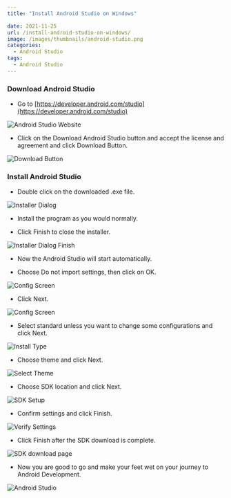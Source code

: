 ```yaml
---
title: "Install Android Studio on Windows"

date: 2021-11-25
url: /install-android-studio-on-windows/
image: /images/thumbnails/android-studio.png
categories:
  - Android Studio
tags:
  - Android Studio
---
```


### Download Android Studio

- Go to [https://developer.android.com/studio](https://developer.android.com/studio)

![Android Studio Website](/images/2021/install-android-studio-on-windows/android-studio-website.png)

- Click on the Download Android Studio button and accept the license and agreement and click Download Button.

![Download Button](/images/2021/install-android-studio-on-windows/download-page.png)

### Install Android Studio

- Double click on the downloaded .exe file.

![Installer Dialog](/images/2021/install-android-studio-on-windows/installer-dialog.png)

- Install the program as you would normally.

- Click Finish to close the installer.

![Installer Dialog Finish](/images/2021/install-android-studio-on-windows/installer-dialog-finish.png)

- Now the Android Studio will start automatically.

- Choose Do not import settings, then click on OK.

![Config Screen](/images/2021/install-android-studio-on-windows/config-screen.png)

- Click Next.

![Config Screen](/images/2021/install-android-studio-on-windows/welcome-android-studio.png)

- Select standard unless you want to change some configurations and click Next.

![Install Type](/images/2021/install-android-studio-on-windows/install-type-android-studio.png)

- Choose theme and click Next.

![Select Theme](/images/2021/install-android-studio-on-windows/select-theme-android-studio.png)

- Choose SDK location and click Next.

![SDK Setup](/images/2021/install-android-studio-on-windows/sdk-setup.png)

- Confirm settings and click Finish.

![Verify Settings](/images/2021/install-android-studio-on-windows/verify-settings.png)

- Click Finish after the SDK download is complete.

![SDK download page](/images/2021/install-android-studio-on-windows/sdk-download-page.png)

- Now you are good to go and make your feet wet on your journey to Android Development.

![Android Studio](/images/2021/install-android-studio-on-windows/android-studio.png)
